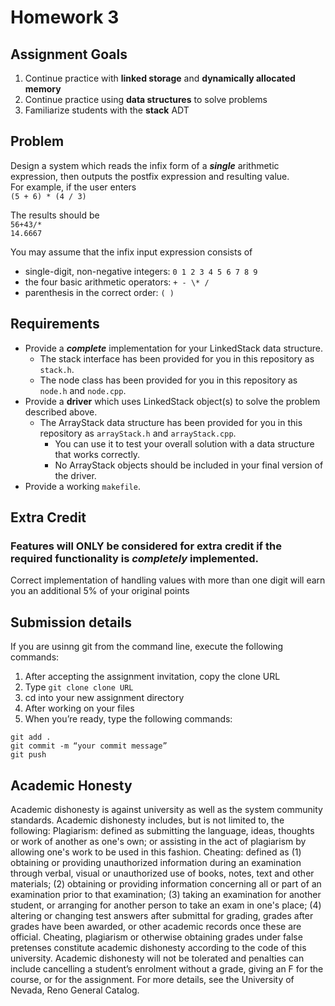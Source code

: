 # Homework 3

## Assignment Goals
1.	Continue practice with **linked storage** and **dynamically allocated memory**  
2.	Continue practice using **data structures** to solve problems
3.	Familiarize students with the **stack** ADT

## Problem
Design a system which reads the infix form of a ***single*** arithmetic expression, then outputs the postfix expression and resulting value.  
For example, if the user enters  
```(5 + 6) * (4 / 3)```  

The results should be  
```56+43/*```  
```14.6667```

You may assume that the infix input expression consists of 
- single-digit, non-negative integers: `0 1 2 3 4 5 6 7 8 9`
- the four basic arithmetic operators: `+ - \* /`
- parenthesis in the correct order: `( )`
## Requirements
- Provide a ***complete*** implementation for your LinkedStack data structure.   
  - The stack interface has been provided for you in this repository as ```stack.h```.
  - The node class has been provided for you in this repository as ```node.h``` and ```node.cpp```.
- Provide a **driver** which uses LinkedStack object(s) to solve the problem described above.
  - The ArrayStack data structure has been provided for you in this repository as ```arrayStack.h``` and ```arrayStack.cpp```.
    - You can use it to test your overall solution with a data structure that works correctly.
    - No ArrayStack objects should be included in your final version of the driver.
- Provide a working ```makefile```.
## Extra Credit
### Features will **ONLY** be considered for extra credit if the required functionality is *completely* implemented.  
Correct implementation of handling values with more than one digit will earn you an additional 5% of your original points  

## Submission details
If you are usinng git from the command line, execute the following commands:
1.	After accepting the assignment invitation, copy the clone URL
2.	Type 
```git clone clone URL```
3.	cd into your new assignment directory
4.	After working on your files
5.	When you’re ready, type the following commands: 
```
git add .
git commit -m “your commit message”
git push
```
## Academic Honesty
Academic dishonesty is against university as well as the system community standards. Academic dishonesty includes, but is not limited to, the following:
Plagiarism: defined as submitting the language, ideas, thoughts or work of another as one's own; or assisting in the act of plagiarism by allowing one's work to be used in this fashion.
Cheating: defined as (1) obtaining or providing unauthorized information during an examination through verbal, visual or unauthorized use of books, notes, text and other materials; (2) obtaining or providing information concerning all or part of an examination prior to that examination; (3) taking an examination for another student, or arranging for another person to take an exam in one's place; (4) altering or changing test answers after submittal for grading, grades after grades have been awarded, or other academic records once these are official.
Cheating, plagiarism or otherwise obtaining grades under false pretenses constitute academic
dishonesty according to the code of this university. Academic dishonesty will not be tolerated and
penalties can include cancelling a student’s enrolment without a grade, giving an F for the course, or for the assignment. For more details, see the University of Nevada, Reno General Catalog.
